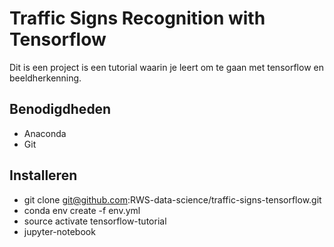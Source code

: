 # Traffic Signs Recognition with Tensorflow
Dit is een project is een tutorial waarin je leert om te gaan met tensorflow en beeldherkenning.

## Benodigdheden 
* Anaconda
* Git

## Installeren
 * git clone git@github.com:RWS-data-science/traffic-signs-tensorflow.git
 * conda env create -f env.yml
 * source activate tensorflow-tutorial
 * jupyter-notebook
